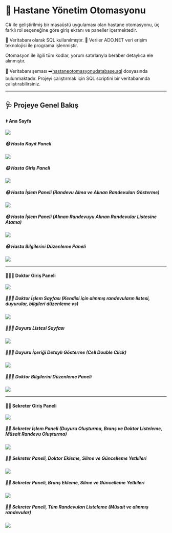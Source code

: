 # 🚀 Hastane Yönetim Otomasyonu 

C# ile geliştirilmiş bir masaüstü uygulaması olan hastane otomasyonu, üç farklı rol seçeneğine göre giriş ekranı ve paneller içermektedir.

🌟 Veritabanı olarak SQL kullanılmıştır.
🌟 Veriler ADO.NET veri erişim teknolojisi ile programa işlenmiştir.

Otomasyon ile ilgili tüm kodlar, yorum satırlarıyla beraber detaylıca ele alınmıştır.


🌟 Veritabanı şeması ➡️[hastaneotomasyonudatabase.sql](https://github.com/Buselog/Hospital-Automation-System/blob/main/hastaneotomasyonudatabase.sql) dosyasında bulunmaktadır. 
Projeyi çalıştırmak için SQL scriptini bir veritabanında çalıştırabilirsiniz.

-----


## 🩺 Projeye Genel Bakış


#### ⚕️ Ana Sayfa

<img src="https://github.com/user-attachments/assets/a54e2f66-721f-4be5-8ac2-233d5c2ce35e"  width:600>


##### 😷 Hasta Kayıt Paneli

<img src="https://github.com/user-attachments/assets/a7a69638-f170-46dd-b17f-f9f706ddfed9"  width:600>


##### 😷 Hasta Giriş Paneli

<img src="https://github.com/user-attachments/assets/cacf1296-5d4c-4630-b65b-194cb9fae74c"  width:600>


##### 😷 Hasta İşlem Paneli (Randevu Alma ve Alınan Randevuları Gösterme)

<img src="https://github.com/user-attachments/assets/c39d50e3-2f78-4374-b14b-919541e7b466"  width:600>


##### 😷 Hasta İşlem Paneli (Alınan Randevuyu Alınan Randevular Listesine Atama)
<img src="https://github.com/user-attachments/assets/42de376d-f2d1-4beb-bb5e-9f3db820fc88"  width:600>


##### 😷 Hasta Bilgilerini Düzenleme Paneli 
<img src="https://github.com/user-attachments/assets/4916f3c4-46f5-4954-bad6-3748e82c68ea"  width:600>


-----



#### 🧑🏻‍⚕️ Doktor Giriş Paneli 

<img src="https://github.com/user-attachments/assets/b85c0087-2a48-4c46-9894-4fbc5f7def02"  width:600>



##### 🧑🏻‍⚕️ Doktor İşlem Sayfası (Kendisi için alınmış randevuların listesi, duyurular, bilgileri düzenleme vs)

<img src="https://github.com/user-attachments/assets/f29a8c42-e2f1-41b0-8199-b5ccdbf9e1f4"  width:600>


##### 🧑🏻‍⚕️ Duyuru Listesi Sayfası

<img src="https://github.com/user-attachments/assets/3f4b9af9-84c0-47d1-962b-c17ad5afe64e"  width:600>



##### 🧑🏻‍⚕️ Duyuru İçeriği Detaylı Gösterme (Cell Double Click)

<img src="https://github.com/user-attachments/assets/03aa0dff-77d8-4d1b-a1e8-31705a0f64d2"  width:600>


##### 🧑🏻‍⚕️ Doktor Bilgilerini Düzenleme Paneli

<img src="https://github.com/user-attachments/assets/80b32465-959f-46e6-8f3c-c21681f0549a"  width:600>


-----


#### 👩‍💼 Sekreter Giriş Paneli

<img src="https://github.com/user-attachments/assets/64941510-218e-4acf-9845-194d7f234dcb"  width:600>


##### 👩‍💼 Sekreter İşlem Paneli (Duyuru Oluşturma, Branş ve Doktor Listeleme, Müsait Randevu Oluşturma)

<img src="https://github.com/user-attachments/assets/903a2e16-5e44-473d-b43d-eb5fc9165d84"  width:600>


##### 👩‍💼 Sekreter Paneli, Doktor Ekleme, Silme ve Güncelleme Yetkileri

<img src="https://github.com/user-attachments/assets/162faf4e-5767-44c5-b3cf-029909cb7761"  width:600>


##### 👩‍💼 Sekreter Paneli, Branş Ekleme, Silme ve Güncelleme Yetkileri

<img src="https://github.com/user-attachments/assets/74af98ac-e2e6-4cc0-966f-a42abb945821"  width:600>


##### 👩‍💼 Sekreter Paneli, Tüm Randevuları Listeleme (Müsait ve alınmış randevular)

<img src="https://github.com/user-attachments/assets/d53463e9-a5c6-41a3-b773-1f89e60270dc"  width:600>








